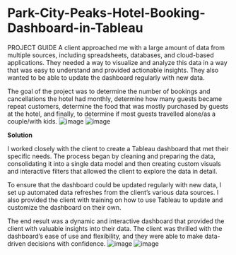 # Park-City-Peaks-Hotel-Booking-Dashboard-in-Tableau
PROJECT GUIDE
A client approached me with a large amount of data from multiple sources, including spreadsheets, databases, and cloud-based applications. They needed a way to visualize and analyze this data in a way that was easy to understand and provided actionable insights. They also wanted to be able to update the dashboard regularly with new data.

The goal of the project was to determine the number of bookings and cancellations the hotel had monthly, determine how many guests became repeat customers, determine the food that was mostly purchased by guests at the hotel, and finally, to determine if most guests travelled alone/as a couple/with kids.
![image](https://github.com/user-attachments/assets/df611fd6-98a5-48ed-a549-52138a3d8ab7)
![image](https://github.com/user-attachments/assets/876c7f83-94b5-474a-9dec-655ad5f37a0b)

**Solution**

I worked closely with the client to create a Tableau dashboard that met their specific needs. The process began by cleaning and preparing the data, consolidating it into a single data model and then creating custom visuals and interactive filters that allowed the client to explore the data in detail.

To ensure that the dashboard could be updated regularly with new data, I set up automated data refreshes from the client’s various data sources. I also provided the client with training on how to use Tableau to update and customize the dashboard on their own.

The end result was a dynamic and interactive dashboard that provided the client with valuable insights into their data. The client was thrilled with the dashboard’s ease of use and flexibility, and they were able to make data-driven decisions with confidence.
![image](https://github.com/user-attachments/assets/8c50c3a7-1224-4d60-b357-0574bfa92fbe)
![image](https://github.com/user-attachments/assets/caf6b60e-32ae-49b6-b12a-0ba6a656cd88)

